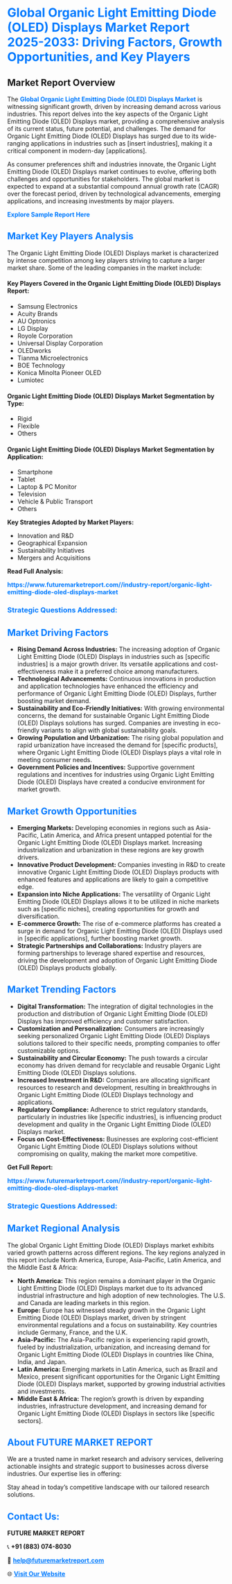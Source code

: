 <h1 style="color: #007BFF;">Global Organic Light Emitting Diode (OLED) Displays Market Report 2025-2033: Driving Factors, Growth Opportunities, and Key Players</h1>

<section id="overview">
<h2>Market Report Overview</h2>
<p>The <a href="https://www.futuremarketreport.com//industry-report/organic-light-emitting-diode-oled-displays-market" style="color: #007BFF; text-decoration: none;"><strong>Global Organic Light Emitting Diode (OLED) Displays Market</strong></a> is witnessing significant growth, driven by increasing demand across various industries. This report delves into the key aspects of the Organic Light Emitting Diode (OLED) Displays market, providing a comprehensive analysis of its current status, future potential, and challenges. The demand for Organic Light Emitting Diode (OLED) Displays has surged due to its wide-ranging applications in industries such as [insert industries], making it a critical component in modern-day [applications].</p>
<p>As consumer preferences shift and industries innovate, the Organic Light Emitting Diode (OLED) Displays market continues to evolve, offering both challenges and opportunities for stakeholders. The global market is expected to expand at a substantial compound annual growth rate (CAGR) over the forecast period, driven by technological advancements, emerging applications, and increasing investments by major players.</p>
</section>

<section id="overview">
<p><a href="https://www.futuremarketreport.com//request-sample/reportId=82329" style="color: #007BFF; text-decoration: none;"><strong>Explore Sample Report Here</strong></a></p>
</section>

<section id="key-players">
<h2 style="color: #007BFF;">Market Key Players Analysis</h2>
<p>The Organic Light Emitting Diode (OLED) Displays market is characterized by intense competition among key players striving to capture a larger market share. Some of the leading companies in the market include:</p>
<h4>Key Players Covered in the Organic Light Emitting Diode (OLED) Displays Report:</h4>
<ul><li>Samsung Electronics</li><li>Acuity Brands</li><li>AU Optronics</li><li>LG Display</li><li>Royole Corporation</li><li>Universal Display Corporation</li><li>OLEDworks</li><li>Tianma Microelectronics</li><li>BOE Technology</li><li>Konica Minolta Pioneer OLED</li><li>Lumiotec</li></ul>
<h4>Organic Light Emitting Diode (OLED) Displays Market Segmentation by Type:</h4>
<ul><li>Rigid</li><li>Flexible</li><li>Others</li></ul>

<h4>Organic Light Emitting Diode (OLED) Displays Market Segmentation by Application:</h4>
<ul><li>Smartphone</li><li>Tablet</li><li>Laptop &amp; PC Monitor</li><li>Television</li><li>Vehicle &amp; Public Transport</li><li>Others</li></ul>
<p><strong>Key Strategies Adopted by Market Players:</strong></p>
<ul>
<li>Innovation and R&D</li>
<li>Geographical Expansion</li>
<li>Sustainability Initiatives</li>
<li>Mergers and Acquisitions</li>
</ul>
</section>

<section>
<p><strong>Read Full Analysis: </strong></p><a href="https://www.futuremarketreport.com//industry-report/organic-light-emitting-diode-oled-displays-market" style="color: #007BFF; text-decoration: none;"><strong>https://www.futuremarketreport.com//industry-report/organic-light-emitting-diode-oled-displays-market</strong></a>
<h3 style="color: #007BFF;">Strategic Questions Addressed:</h3>
</section>

<section id="driving-factors">
<h2 style="color: #007BFF;">Market Driving Factors</h2>
<ul>
<li><strong>Rising Demand Across Industries:</strong> The increasing adoption of Organic Light Emitting Diode (OLED) Displays in industries such as [specific industries] is a major growth driver. Its versatile applications and cost-effectiveness make it a preferred choice among manufacturers.</li>
<li><strong>Technological Advancements:</strong> Continuous innovations in production and application technologies have enhanced the efficiency and performance of Organic Light Emitting Diode (OLED) Displays, further boosting market demand.</li>
<li><strong>Sustainability and Eco-Friendly Initiatives:</strong> With growing environmental concerns, the demand for sustainable Organic Light Emitting Diode (OLED) Displays solutions has surged. Companies are investing in eco-friendly variants to align with global sustainability goals.</li>
<li><strong>Growing Population and Urbanization:</strong> The rising global population and rapid urbanization have increased the demand for [specific products], where Organic Light Emitting Diode (OLED) Displays plays a vital role in meeting consumer needs.</li>
<li><strong>Government Policies and Incentives:</strong> Supportive government regulations and incentives for industries using Organic Light Emitting Diode (OLED) Displays have created a conducive environment for market growth.</li>
</ul>
</section>

<section id="growth-opportunities">
<h2 style="color: #007BFF;">Market Growth Opportunities</h2>
<ul>
<li><strong>Emerging Markets:</strong> Developing economies in regions such as Asia-Pacific, Latin America, and Africa present untapped potential for the Organic Light Emitting Diode (OLED) Displays market. Increasing industrialization and urbanization in these regions are key growth drivers.</li>
<li><strong>Innovative Product Development:</strong> Companies investing in R&D to create innovative Organic Light Emitting Diode (OLED) Displays products with enhanced features and applications are likely to gain a competitive edge.</li>
<li><strong>Expansion into Niche Applications:</strong> The versatility of Organic Light Emitting Diode (OLED) Displays allows it to be utilized in niche markets such as [specific niches], creating opportunities for growth and diversification.</li>
<li><strong>E-commerce Growth:</strong> The rise of e-commerce platforms has created a surge in demand for Organic Light Emitting Diode (OLED) Displays used in [specific applications], further boosting market growth.</li>
<li><strong>Strategic Partnerships and Collaborations:</strong> Industry players are forming partnerships to leverage shared expertise and resources, driving the development and adoption of Organic Light Emitting Diode (OLED) Displays products globally.</li>
</ul>
</section>

<section id="trending-factors">
<h2 style="color: #007BFF;">Market Trending Factors</h2>
<ul>
<li><strong>Digital Transformation:</strong> The integration of digital technologies in the production and distribution of Organic Light Emitting Diode (OLED) Displays has improved efficiency and customer satisfaction.</li>
<li><strong>Customization and Personalization:</strong> Consumers are increasingly seeking personalized Organic Light Emitting Diode (OLED) Displays solutions tailored to their specific needs, prompting companies to offer customizable options.</li>
<li><strong>Sustainability and Circular Economy:</strong> The push towards a circular economy has driven demand for recyclable and reusable Organic Light Emitting Diode (OLED) Displays solutions.</li>
<li><strong>Increased Investment in R&D:</strong> Companies are allocating significant resources to research and development, resulting in breakthroughs in Organic Light Emitting Diode (OLED) Displays technology and applications.</li>
<li><strong>Regulatory Compliance:</strong> Adherence to strict regulatory standards, particularly in industries like [specific industries], is influencing product development and quality in the Organic Light Emitting Diode (OLED) Displays market.</li>
<li><strong>Focus on Cost-Effectiveness:</strong> Businesses are exploring cost-efficient Organic Light Emitting Diode (OLED) Displays solutions without compromising on quality, making the market more competitive.</li>
</ul>
</section>

<section>
<p><strong>Get Full Report: </strong></p><a href="https://www.futuremarketreport.com//industry-report/organic-light-emitting-diode-oled-displays-market" style="color: #007BFF; text-decoration: none;"><strong>https://www.futuremarketreport.com//industry-report/organic-light-emitting-diode-oled-displays-market</strong></a>
<h3 style="color: #007BFF;">Strategic Questions Addressed:</h3>
</section>


<section id="regional-analysis">
<h2 style="color: #007BFF;">Market Regional Analysis</h2>
<p>The global Organic Light Emitting Diode (OLED) Displays market exhibits varied growth patterns across different regions. The key regions analyzed in this report include North America, Europe, Asia-Pacific, Latin America, and the Middle East & Africa:</p>
<ul>
<li><strong>North America:</strong> This region remains a dominant player in the Organic Light Emitting Diode (OLED) Displays market due to its advanced industrial infrastructure and high adoption of new technologies. The U.S. and Canada are leading markets in this region.</li>
<li><strong>Europe:</strong> Europe has witnessed steady growth in the Organic Light Emitting Diode (OLED) Displays market, driven by stringent environmental regulations and a focus on sustainability. Key countries include Germany, France, and the U.K.</li>
<li><strong>Asia-Pacific:</strong> The Asia-Pacific region is experiencing rapid growth, fueled by industrialization, urbanization, and increasing demand for Organic Light Emitting Diode (OLED) Displays in countries like China, India, and Japan.</li>
<li><strong>Latin America:</strong> Emerging markets in Latin America, such as Brazil and Mexico, present significant opportunities for the Organic Light Emitting Diode (OLED) Displays market, supported by growing industrial activities and investments.</li>
<li><strong>Middle East & Africa:</strong> The region’s growth is driven by expanding industries, infrastructure development, and increasing demand for Organic Light Emitting Diode (OLED) Displays in sectors like [specific sectors].</li>
</ul>
</section>

<footer>
<h2 style="color: #007BFF;">About FUTURE MARKET REPORT</h2>
<p>We are a trusted name in market research and advisory services, delivering actionable insights and strategic support to businesses across diverse industries. Our expertise lies in offering:</p>

<p>Stay ahead in today’s competitive landscape with our tailored research solutions.</p>

<h2 style="color: #007BFF;">Contact Us:</h2>
<p><strong>FUTURE MARKET REPORT</strong></p>
<p>📞 <strong>+91 (883) 074-8030</strong></p>
<p>📧 <strong><a href="mailto:help@futuremarketreport.com" style="color: #007BFF;">help@futuremarketreport.com</a></strong></p>
<p>🌐 <strong><a href="https://www.futuremarketreport.com/" style="color: #007BFF;">Visit Our Website</a></strong></p>
</footer>